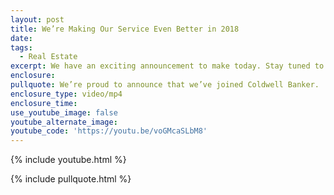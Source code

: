 ```yaml
---
layout: post
title: We’re Making Our Service Even Better in 2018
date:
tags:
  - Real Estate
excerpt: We have an exciting announcement to make today. Stay tuned to see what it is.
enclosure:
pullquote: We’re proud to announce that we’ve joined Coldwell Banker.
enclosure_type: video/mp4
enclosure_time:
use_youtube_image: false
youtube_alternate_image:
youtube_code: 'https://youtu.be/voGMcaSLbM8'
---
```



{% include youtube.html %}

{% include pullquote.html %}
